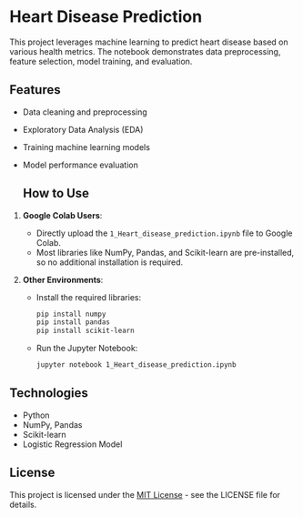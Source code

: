    # Heart Disease Prediction

This project leverages machine learning to predict heart disease based on various health metrics. The notebook demonstrates data preprocessing, feature selection, model training, and evaluation.

   ## Features
- Data cleaning and preprocessing
- Exploratory Data Analysis (EDA)
- Training machine learning models
- Model performance evaluation

   ## How to Use

1. **Google Colab Users**:
   - Directly upload the `1_Heart_disease_prediction.ipynb` file to Google Colab.
   - Most libraries like NumPy, Pandas, and Scikit-learn are pre-installed, so no additional installation is required.

2. **Other Environments**:
   - Install the required libraries:
     ```bash
     pip install numpy
     pip install pandas
     pip install scikit-learn
     ```
   - Run the Jupyter Notebook:
     ```bash
     jupyter notebook 1_Heart_disease_prediction.ipynb
     ```

## Technologies
- Python
- NumPy, Pandas
- Scikit-learn
- Logistic Regression Model

## License

This project is licensed under the [MIT License](../LICENSE) - see the LICENSE file for details.




